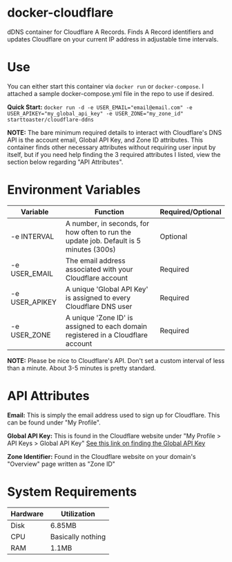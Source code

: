 # docker-cloudflare
dDNS container for Cloudflare A Records. Finds A Record identifiers and updates Cloudflare on your current IP address in adjustable time intervals.

# Use

You can either start this container via `docker run` or `docker-compose`. I attached a sample docker-compose.yml file in the repo to use if desired.

**Quick Start:** `docker run -d -e USER_EMAIL="email@email.com" -e USER_APIKEY="my_global_api_key" -e USER_ZONE="my_zone_id" starttoaster/cloudflare-ddns`

**NOTE:** The bare minimum required details to interact with Cloudflare's DNS API is the account email, Global API Key, and Zone ID attributes. This container finds other necessary attributes 
without requiring user input by itself, but if you need help finding the 3 required attributes I listed, view the section below regarding "API Attributes".

# Environment Variables

| Variable | Function | Required/Optional |
| ---- | ---- | --- |
| -e INTERVAL | A number, in seconds, for how often to run the update job. Default is 5 minutes (300s) | Optional |
| -e USER_EMAIL | The email address associated with your Cloudflare account | Required |
| -e USER_APIKEY | A unique 'Global API Key' is assigned to every Cloudflare DNS user | Required |
| -e USER_ZONE | A unique 'Zone ID' is assigned to each domain registered in a Cloudflare account | Required |

**NOTE:** Please be nice to Cloudflare's API. Don't set a custom interval of less than a minute. About 3-5 minutes is pretty standard.

# API Attributes

**Email:** This is simply the email address used to sign up for Cloudflare. This can be found under "My Profile".

**Global API Key:** This is found in the Cloudflare website under "My Profile > API Keys > Global API Key" 
[See this link on finding the Global API Key](https://support.cloudflare.com/hc/en-us/articles/200167836-Where-do-I-find-my-CloudFlare-API-key-)

**Zone Identifier:** Found in the Cloudflare website on your domain's "Overview" page written as "Zone ID"

# System Requirements

| Hardware | Utilization |
| ---- | ---- |
| Disk | 6.85MB |
| CPU | Basically nothing |
| RAM | 1.1MB |

